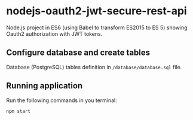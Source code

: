 # nodejs-oauth2-jwt-secure-rest-api

Node.js project in ES6 (using Babel to transform ES2015 to ES 5) showing Oauth2
authorization with JWT tokens.

## Configure database and create tables

Database (PostgreSQL) tables definition in `/database/database.sql` file.

## Running application

Run the following commands in you terminal:

```shell
npm start
```
